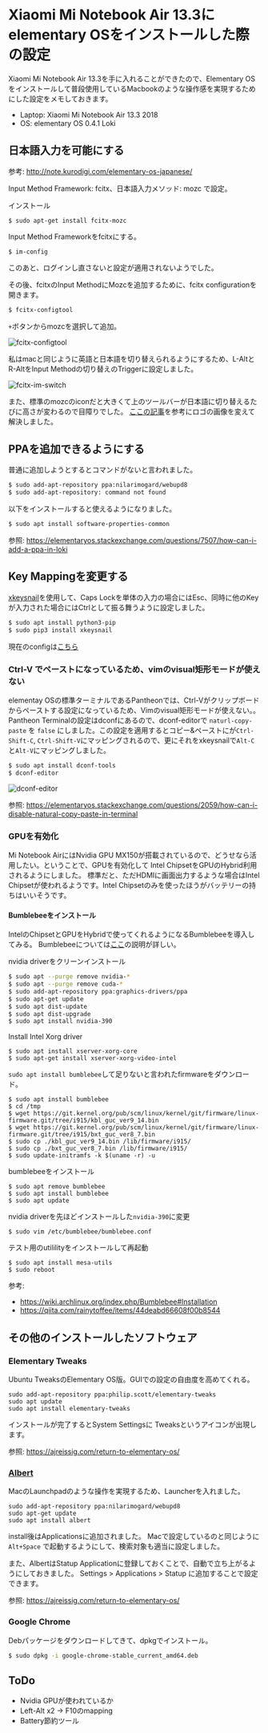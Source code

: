 # Xiaomi Mi Notebook Air 13.3にelementary OSをインストールした際の設定

Xiaomi Mi Notebook Air 13.3を手に入れることができたので、Elementary OSをインストールして普段使用しているMacbookのような操作感を実現するためにした設定をメモしておきます。

- Laptop: Xiaomi Mi Notebook Air 13.3 2018
- OS: elementary OS 0.4.1 Loki

## 日本語入力を可能にする


参考: http://note.kurodigi.com/elementary-os-japanese/

Input Method Framework: fcitx、日本語入力メソッド: mozc で設定。

インストール
```
$ sudo apt-get install fcitx-mozc
```

Input Method Frameworkをfcitxにする。
```
$ im-config
```

このあと、ログインし直さないと設定が適用されないようでした。

その後、fcitxのInput MethodにMozcを追加するために、fcitx configurationを開きます。

```sh
$ fcitx-configtool
```

`+`ボタンからmozcを選択して追加。

![fcitx-configtool](./img/fcitx-configtool.png)

私はmacと同じように英語と日本語を切り替えられるようにするため、L-AltとR-AltをInput Methodの切り替えのTriggerに設定しました。

![fcitx-im-switch](./img/im-switch.png)

また、標準のmozcのiconだと大きくて上のツールバーが日本語に切り替えるたびに高さが変わるので目障りでした。
[ここの記事](https://ivy-box.net/article/20150608.html)を参考にロゴの画像を変えて解決しました。


## PPAを追加できるようにする

普通に追加しようとするとコマンドがないと言われました。

```sh
$ sudo add-apt-repository ppa:nilarimogard/webupd8
$ sudo add-apt-repository: command not found
```

以下をインストールすると使えるようになりました。

```sh
$ sudo apt install software-properties-common
```

参照: https://elementaryos.stackexchange.com/questions/7507/how-can-i-add-a-ppa-in-loki

## Key Mappingを変更する

[xkeysnail](https://github.com/mooz/xkeysnail)を使用して、Caps Lockを単体の入力の場合にはEsc、同時に他のKeyが入力された場合にはCtrlとして振る舞うように設定しました。

```sh
$ sudo apt install python3-pip
$ sudo pip3 install xkeysnail
```

現在のconfigは[こちら](https://github.com/ryom1m1/dotfiles/blob/master/xkeysnail/builtin_keyboard.py)

### Ctrl-V でペーストになっているため、vimのvisual矩形モードが使えない

elementay OSの標準ターミナルであるPantheonでは、Ctrl-Vがクリップボードからペーストする設定になっているため、Vimのvisual矩形モードが使えない。。
Pantheon Terminalの設定はdconfにあるので、dconf-editorで `naturl-copy-paste` を `false` にしました。この設定を適用するとコピー&ペーストにが`Ctrl-Shift-C`, `Ctrl-Shift-V`にマッピングされるので、更にそれをxkeysnailで`Alt-C`と`Alt-V`にマッピングしました。

```sh
$ sudo apt install dconf-tools
$ dconf-editor
```

![dconf-editor](./img/dconf-editor.png)


参照: https://elementaryos.stackexchange.com/questions/2059/how-can-i-disable-natural-copy-paste-in-terminal

### GPUを有効化
Mi Notebook AirにはNvidia GPU MX150が搭載されているので、どうせなら活用したい。ということで、GPUを有効化して Intel ChipsetをGPUのHybrid利用されるようにしました。
標準だと、ただHDMIに画面出力するような場合はIntel Chipsetが使われるようです。Intel Chipsetのみを使ったほうがバッテリーの持ちはいいそうです。

#### Bumblebeeをインストール
IntelのChipsetとGPUをHybridで使ってくれるようになるBumblebeeを導入してみる。
Bumblebeeについては[ここ](https://wiki.archlinux.jp/index.php/Bumblebee)の説明が詳しい。

nvidia driverをクリーンインストール
```sh
$ sudo apt --purge remove nvidia-*
$ sudo apt --purge remove cuda-*
$ sudo add-apt-repository ppa:graphics-drivers/ppa
$ sudo apt-get update
$ sudo apt dist-update
$ sudo apt dist-upgrade 
$ sudo apt install nvidia-390
```

Install Intel Xorg driver
```
$ sudo apt install xserver-xorg-core
$ sudo apt-get install xserver-xorg-video-intel
```

`sudo apt install bumblebee`して足りないと言われたfirmwareをダウンロード。
```
$ sudo apt install bumblebee
$ cd /tmp
$ wget https://git.kernel.org/pub/scm/linux/kernel/git/firmware/linux-firmware.git/tree/i915/kbl_guc_ver9_14.bin
$ wget https://git.kernel.org/pub/scm/linux/kernel/git/firmware/linux-firmware.git/tree/i915/bxt_guc_ver8_7.bin
$ sudo cp ./kbl_guc_ver9_14.bin /lib/firmware/i915/
$ sudo cp ./bxt_guc_ver8_7.bin /lib/firmware/i915/
$ sudo update-initramfs -k $(uname -r) -u
```

bumblebeeをインストール
```
$ sudo apt remove bumblebee 
$ sudo apt install bumblebee
$ sudo apt update
```

nvidia driverを先ほどインストールした`nvidia-390`に変更
```
$ sudo vim /etc/bumblebee/bumblebee.conf 
```

テスト用のutililityをインストールして再起動
```
$ sudo apt install mesa-utils
$ sudo reboot
```

参考:
- https://wiki.archlinux.org/index.php/Bumblebee#Installation
- https://qiita.com/rainytoffee/items/44deabd66608f00b8544

## その他のインストールしたソフトウェア

### Elementary Tweaks

Ubuntu TweaksのElementary OS版。GUIでの設定の自由度を高めてくれる。

```
sudo add-apt-repository ppa:philip.scott/elementary-tweaks
sudo apt update
sudo apt install elementary-tweaks
```

インストールが完了するとSystem Settingsに Tweaksというアイコンが出現します。

参照: https://ajreissig.com/return-to-elementary-os/

### [Albert](https://github.com/albertlauncher/albert)

MacのLaunchpadのような操作を実現するため、Launcherを入れました。

```
sudo add-apt-repository ppa:nilarimogard/webupd8
sudo apt-get update
sudo apt install albert
```

install後はApplicationsに追加されました。
Macで設定しているのと同じように `Alt+Space` で起動するようにして、検索対象も適当に設定しました。

また、AlbertはStatup Applicationに登録しておくことで、自動で立ち上がるようにしておきました。
Settings > Applications > Statup に追加することで設定できます。

参照: https://ajreissig.com/return-to-elementary-os/

### Google Chrome

Debパッケージをダウンロードしてきて、dpkgでインストール。

```sh
$ sudo dpkg -i google-chrome-stable_current_amd64.deb
```

## ToDo

- Nvidia GPUが使われているか
- Left-Alt x2 -> F10のmapping
- Battery節約ツール

